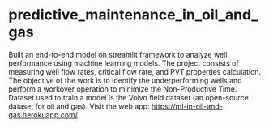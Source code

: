 # predictive_maintenance_in_oil_and_gas

Built an end-to-end model on streamlit framework to analyze well performance using machine learning models. The project consists of measuring well flow rates, critical flow rate, and PVT properties calculation. The objective of the work is to identify the underperforming wells and perform a workover operation to minimize the Non-Productive Time.  Dataset used to train a model is the Volvo field dataset (an open-source dataset for oil and gas). Visit the web app: https://ml-in-oil-and-gas.herokuapp.com/
